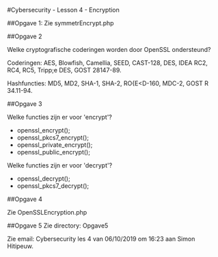 #Cybersecurity - Lesson 4 - Encryption

##Opgave 1:
Zie symmetrEncrypt.php

##Opgave 2

Welke cryptografische coderingen worden door OpenSSL ondersteund?

Coderingen:
AES, Blowfish, Camellia, SEED, CAST-128, DES, IDEA RC2, RC4, RC5, Tripp;e DES, GOST 28147-89.

Hashfuncties:
MD5, MD2, SHA-1, SHA-2, RO{E<D-160, MDC-2, GOST R 34.11-94.

##Opgave 3

Welke functies zijn er voor 'encrypt'?

* openssl_encrypt();
* openssl_pkcs7_encrypt();
* openssl_private_encrypt();
* openssl_public_encrypt();

Welke functies zijn er voor 'decrypt'?

* openssl_decrypt();
* openssl_pkcs7_decrypt();

##Opgave 4

Zie OpenSSLEncryption.php

##Opgave 5
Zie directory: Opgave5

Zie email: Cybersecurity les 4 van 06/10/2019 om 16:23 aan Simon Hitipeuw.